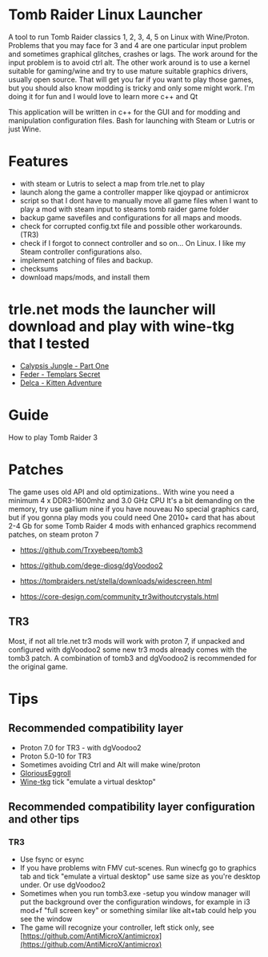 # Tomb Raider Linux Launcher
A tool to run Tomb Raider classics 1, 2, 3, 4, 5 on Linux with Wine/Proton. Problems that you may face for 3 and 4 are one particular input problem and sometimes graphical glitches, crashes or lags. The work around for the input problem is to avoid ctrl alt. The other work around is to use a kernel suitable for gaming/wine and try to use mature suitable graphics drivers, usually open source. That will get you far if you want to play those games, but you should also know modding is tricky and only some might work. I'm doing it for fun and I would love to learn more c++ and Qt

This application will be written in c++ for the GUI and for modding and manipulation configuration files. Bash for launching with Steam or Lutris or just Wine.

# Features

- with steam or Lutris to select a map from trle.net to play
- launch along the game a controller mapper like qjoypad or antimicrox
- script so that I dont have to manually move all game files when I want to play a mod with steam input to steams tomb raider game folder
- backup game savefiles and configurations for all maps and moods.
- check for corrupted config.txt file and possible other workarounds. (TR3)
- check if I forgot to connect controller and so on... On Linux. I like my Steam controller configurations also.
- implement patching of files and backup.
- checksums
- download maps/mods, and install them

# trle.net mods the launcher will download and play with wine-tkg that I tested

- [Calypsis Jungle - Part One](https://www.trle.net/sc/levelfeatures.php?lid=3500)
- [Feder - Templars Secret](https://www.trle.net/sc/levelfeatures.php?lid=3082)
- [Delca - Kitten Adventure](https://www.trle.net/sc/levelfeatures.php?lid=3379)

# Guide

How to play Tomb Raider 3

# Patches
The game uses old API and old optimizations..
With wine you need a minimum
4 x DDR3-1600mhz and 3.0 GHz CPU
It's a bit demanding on the memory, try use gallium nine if you have nouveau
No special graphics card, but if you gonna play mods you could need
One 2010+ card that has about 2-4 Gb for some Tomb Raider 4 mods with enhanced graphics
recommend patches, on steam proton 7

- https://github.com/Trxyebeep/tomb3

- https://github.com/dege-diosg/dgVoodoo2

- https://tombraiders.net/stella/downloads/widescreen.html

- https://core-design.com/community_tr3withoutcrystals.html

## TR3

Most, if not all trle.net tr3 mods will work with proton 7, if unpacked and configured with dgVoodoo2
some new tr3 mods already comes with the tomb3 patch. A combination of tomb3 and dgVoodoo2 is recommended for the original game.

# Tips
## Recommended compatibility layer
- Proton 7.0 for TR3 - with dgVoodoo2
- Proton 5.0-10 for TR3
- Sometimes avoiding Ctrl and Alt will make wine/proton
- [GloriousEggroll](https://github.com/GloriousEggroll/proton-ge-custom/releases/tag/6.21-GE-2)
- [Wine-tkg](https://github.com/Frogging-Family/wine-tkg-git/releases/tag/7.6.r12.g51472395) tick "emulate a virtual desktop"

## Recommended compatibility layer configuration and other tips
### TR3
- Use fsync or esync
- If you have problems witn FMV cut-scenes. Run winecfg go to graphics tab and tick "emulate a virtual desktop" use same size as you're desktop under. Or use dgVoodoo2
- Sometimes when you run tomb3.exe -setup you window manager will put the background over the configuration windows, for example in i3 mod+f "full screen key" or something similar like alt+tab could help you see the window
- The game will recognize your controller, left stick only, see [https://github.com/AntiMicroX/antimicrox](https://github.com/AntiMicroX/antimicrox)
